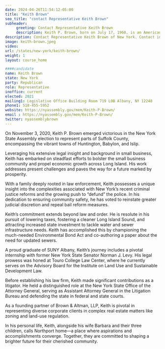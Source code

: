 ```yaml
---
date: 2024-04-26T11:54:12-05:00
title: "Keith Brown"
seo_title: "contact Representative Keith Brown"
subheader:
     greeting: Contact Representative Keith Brown
     description: Keith P. Brown, born on July 17, 1968, is an American politician from the state of New York. A member of the Republican party, he is currently serving in the New York State Assembly, representing the 12th district. This district encompasses parts of Suffolk County, encompassing the vibrant towns of Huntington, Babylon, and Islip.
description: Contact Representative Keith Brown of New York. Contact information for Keith Brown includes email address, phone number, and mailing address.
image: keith-brown.jpeg
video:
url: /states/new-york/keith-brown/
weight: 1
layout: course_home

####candidate
name: Keith Brown
state: New York
party: Republican
role: Representative
inoffice: current
elected: 2021
mailing1: Legislative Office Building Room 719 LOB Albany, NY 12248
phone1: 518-455-5952
website: https://nyassembly.gov/mem/Keith-P-Brown/
email : https://nyassembly.gov/mem/Keith-P-Brown/
twitter: nyassemblybrown
---
```


On November 3, 2020, Keith P. Brown emerged victorious in the New York State Assembly election to represent parts of Suffolk County, encompassing the vibrant towns of Huntington, Babylon, and Islip.

Leveraging his extensive legal insight and background in small business, Keith has embarked on steadfast efforts to bolster the small business community and propel economic growth across Long Island. His work addresses present challenges and paves the way for a future marked by prosperity.

With a family deeply rooted in law enforcement, Keith possesses a unique insight into the complexities associated with New York’s recent criminal justice reforms and the growing push to “defund” the police. In his dedication to ensuring community safety, he has voted to reinstate greater judicial discretion and repeal bail reform measures.

Keith’s commitment extends beyond law and order. He is resolute in his pursuit of lowering taxes, fostering a cleaner Long Island Sound, and attracting increased state investment to tackle water and sewer infrastructure needs. Keith has accomplished this by championing the much-needed Environmental Bond Act and co-authoring a paper about the need for updated sewers.

A proud graduate of SUNY Albany, Keith’s journey includes a pivotal internship with former New York State Senator Norman J. Levy. His legal prowess was honed at Touro College Law Center, where he currently serves on the Advisory Board for the Institute on Land Use and Sustainable Development Law.

Before establishing his law firm, Keith made significant contributions as a litigator. He held a distinguished role at the New York State Office of the Attorney General, serving as Assistant Attorney General in the Litigation Bureau and defending the state in federal and state courts.

As a founding partner of Brown & Altman, LLP, Keith is pivotal in representing diverse corporate clients in complex real estate matters like zoning and land-use regulation.

In his personal life, Keith, alongside his wife Barbara and their three children, calls Northport home—a place where aspirations and accomplishments converge. Together, they are committed to shaping a brighter future for their cherished community.
